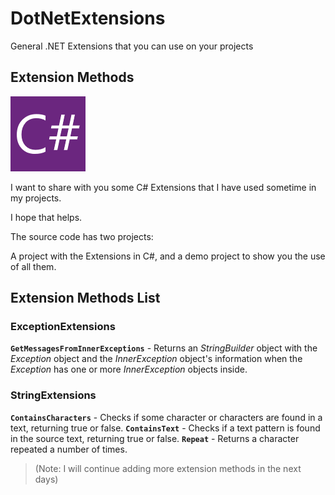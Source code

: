 # DotNetExtensions
General .NET Extensions that you can use on your projects

## Extension Methods
![C# Logo](/images/CSharp.png)

I want to share with you  some C# Extensions that I have used sometime in my projects.

I hope that helps.

The source code has two projects:

A project with the Extensions in C#, and a demo project to show you the use of all them.



## Extension Methods List

### **ExceptionExtensions**
**`GetMessagesFromInnerExceptions`** - Returns an *StringBuilder* object with the *Exception* object and the *InnerException* object's information when the *Exception* has one or more *InnerException* objects inside.

### **StringExtensions** 
**`ContainsCharacters`** - Checks if some character or characters are found in a text, returning true or false.
**`ContainsText`** - Checks if a text pattern is found in the source text, returning true or false.
**`Repeat`** - Returns a character repeated a number of times.

> (Note: I will continue adding more extension methods in the next days)

